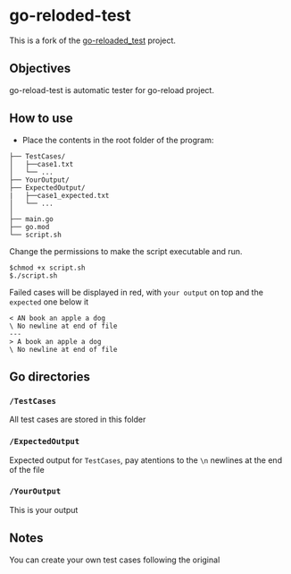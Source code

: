 # go-reloded-test
This is a fork of the [go-reloaded_test](https://github.com/saveAsPerfect/go-reloaded_test) project.

## Objectives
go-reload-test is automatic tester for go-reload project.

## How to use

- Place the contents in the root folder of the program:
```
├── TestCases/
│   ├──case1.txt
│   └── ...
├── YourOutput/
├── ExpectedOutput/
|   ├──case1_expected.txt
│   └── ...
│  
├── main.go
├── go.mod
└── script.sh

```
Change the permissions to make the script executable and run.
```
$chmod +x script.sh
$./script.sh
```

Failed cases will be displayed in red, with `your output` on top and the `expected` one below it
```
< AN book an apple a dog
\ No newline at end of file
---
> A book an apple a dog
\ No newline at end of file
```

## Go directories

### `/TestCases` 
All test cases are stored in this folder 

### `/ExpectedOutput`
Expected output for `TestCases`, pay atentions to the `\n` newlines at the end of the file

### `/YourOutput`
This is your output

## Notes
You can create your own test cases following the original